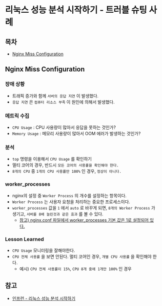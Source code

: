 # 리눅스 성능 분석 시작하기 - 트러블 슈팅 사례

## 목차

- [Nginx Miss Configuration](https://github.com/bestdevhyo1225/dev-log/blob/master/Monitoring/%EB%A6%AC%EB%88%85%EC%8A%A4_%EC%84%B1%EB%8A%A5_%EB%B6%84%EC%84%9D_%EC%8B%9C%EC%9E%91%ED%95%98%EA%B8%B0_%ED%8A%B8%EB%9F%AC%EB%B8%94_%EC%8A%88%ED%8C%85_%EC%82%AC%EB%A1%80.md#nginx-miss-configuration)

## Nginx Miss Configuration

### 장애 상황

- 트래픽 증가와 함께 `서버의 응답 지연` 이 발생했다.
- `응답 지연` 은 `컴퓨터 리소스 부족` 이 원인에 의해서 발생했다.

### 메트릭 수집

- `CPU Usage` : CPU 사용량이 많아서 응답을 못하는 것인가?
- `Memory Usage` : 메모리 사용량이 많아서 OOM 에러가 발생하는 것인가?

### 분석

- `top` 명령을 이용해서 `CPU Usage` 를 확인하기
- 멀티 코어의 경우, 반드시 `모든 코어의 사용률을 확인해야 한다.`
- `8개의 CPU` 중 `1개의 CPU 사용률만 100%` 인 경우, `정상이 아니다.`

### worker_processes

- nginx의 설정 중 `Worker Process` 의 개수를 설정하는 항목이다.
- `Worker Process` 는 사용자 요청을 처리하는 중요한 프로세스이다.
- `worker_processes` 값을 `1` 에서 `auto` 로 바꾸게 되면, `8개의 Worker Process` 가 생기고, `서버를 8배 늘린것과 같은 효과` 를 볼 수 있다.
    - [참고) nginx.conf 파일에서 worker_processes 기본 값은 1로 설정되어 있다.](https://github.com/nginx/nginx/blob/master/conf/nginx.conf)

### Lesson Learned

- `CPU Usage` 모니터링을 잘해야한다.
- `CPU 전체 사용률` 을 보면 안된다. 멀티 코어인 경우, `개별 CPU 사용률` 을 확인해야 한다.
    - 예시) `CPU 전체 사용률이 15%`, `CPU 8개 중에 1개만 100%` 인 경우

## 참고

- [인프런 - 리눅스 성능 분석 시작하기](https://www.inflearn.com/course/%EB%A6%AC%EB%88%85%EC%8A%A4-%EC%84%B1%EB%8A%A5-%EB%B6%84%EC%84%9D-%EC%8B%9C%EC%9E%91%ED%95%98%EA%B8%B0/dashboard)
